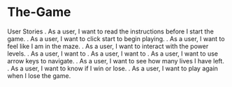 # The-Game
User Stories
    . As a user, I want to read the instructions before I start the game.
    . As a user, I want to click start to begin playing.
    . As a user, I want to feel like I am in the maze.
    . As a user, I want to interact with the power levels. 
    . As a user, I want to
    . As a user, I want to
    . As a user, I want to use arrow keys to navigate. 
    . As a user, I want to see how many lives I have left.
    . As a user, I want to know if I win or lose. 
    . As a user, I want to play again when I lose the game.  